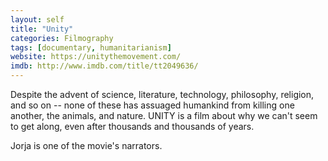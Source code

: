 ```yaml
---
layout: self
title: "Unity"
categories: Filmography
tags: [documentary, humanitarianism]
website: https://unitythemovement.com/
imdb: http://www.imdb.com/title/tt2049636/
---
```


Despite the advent of science, literature, technology, philosophy, religion, and so on -- none of these has assuaged humankind from killing one another, the animals, and nature. UNITY is a film about why we can't seem to get along, even after thousands and thousands of years.

Jorja is one of the movie's narrators.